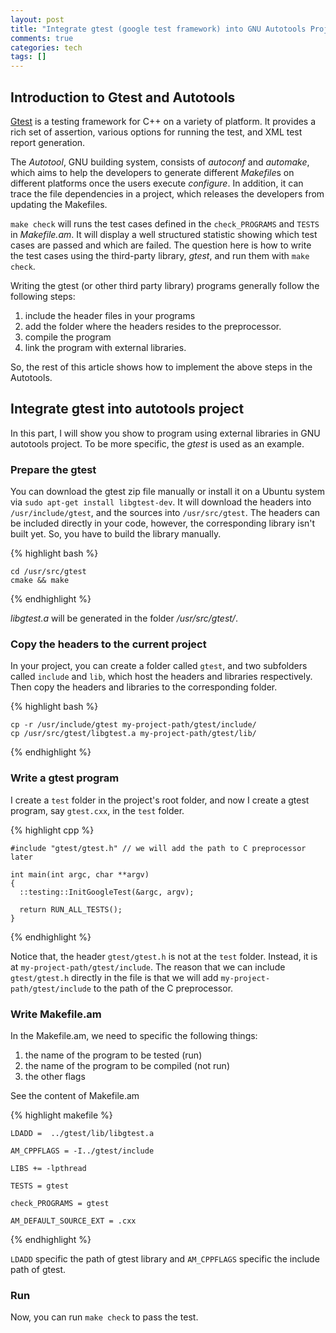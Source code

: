 ```yaml
---
layout: post
title: "Integrate gtest (google test framework) into GNU Autotools Project"
comments: true
categories: tech
tags: []
---
```


## Introduction to Gtest and Autotools

[Gtest](https://code.google.com/p/googletest/) is a testing framework for
C++ on a variety of platform. It provides a rich set of assertion, various
options for running the test, and XML test report generation.

The *Autotool*, GNU building system, consists of *autoconf* and *automake*,
which aims to help the developers to generate different *Makefile*s on 
different platforms once the users execute *configure*. In addition, it can 
trace the file dependencies in a project, which releases the developers 
from updating the Makefiles.

`make check` will runs the test cases defined in the `check_PROGRAMS` and 
`TESTS` in *Makefile.am*. It will display a well structured statistic 
showing which test cases are passed and which are failed. The question here
is how to write the test cases using the third-party library, *gtest*, and 
run them with `make check`.

Writing the gtest (or other third party library) programs generally follow 
the following steps:

1. include the header files in your programs
2. add the folder where the headers resides to the preprocessor.
3. compile the program
4. link the program with external libraries.

So, the rest of this article shows how to implement the above steps in the 
Autotools.

## Integrate gtest into autotools project

In this part, I will show you show to program using external libraries in 
GNU autotools project. To be more specific, the *gtest* is used as an 
example.

### Prepare the gtest

You can download the gtest zip file manually or install it on a Ubuntu 
system via `sudo apt-get install libgtest-dev`. It will download the 
headers into `/usr/include/gtest`, and the sources into `/usr/src/gtest`. 
The headers can be included directly in your code, however, the 
corresponding library isn't built yet. So, you have to build the library 
manually.

{% highlight bash %}

    cd /usr/src/gtest
    cmake && make
{% endhighlight %}

*libgtest.a* will be generated in the folder */usr/src/gtest/*.

### Copy the headers to the current project

In your project, you can create a folder called `gtest`, and two subfolders
called `include` and `lib`, which host the headers and libraries 
respectively. Then copy the headers and libraries to the corresponding 
folder.

{% highlight bash %}

    cp -r /usr/include/gtest my-project-path/gtest/include/
    cp /usr/src/gtest/libgtest.a my-project-path/gtest/lib/
{% endhighlight %}


### Write a gtest program 

I create a `test` folder in the project's root folder, and now I create a 
gtest program, say `gtest.cxx`, in the `test` folder.

{% highlight cpp %}

    #include "gtest/gtest.h" // we will add the path to C preprocessor later

    int main(int argc, char **argv)
    {
      ::testing::InitGoogleTest(&argc, argv);

      return RUN_ALL_TESTS();
    }

{% endhighlight %}

Notice that, the header `gtest/gtest.h` is not at the `test` folder. 
Instead, it is at `my-project-path/gtest/include`. The reason that we can 
include `gtest/gtest.h` directly in the file is that we will add 
`my-project-path/gtest/include` to the path of the C preprocessor.

### Write Makefile.am

In the Makefile.am, we need to specific the following things:
1. the name of the program to be tested (run)
2. the name of the program to be compiled (not run)
3. the other flags

See the content of Makefile.am

{% highlight makefile %}

    LDADD =  ../gtest/lib/libgtest.a

    AM_CPPFLAGS = -I../gtest/include

    LIBS += -lpthread

    TESTS = gtest

    check_PROGRAMS = gtest

    AM_DEFAULT_SOURCE_EXT = .cxx

{% endhighlight %}

`LDADD` specific the path of gtest library and `AM_CPPFLAGS` specific the 
include path of gtest.

### Run
Now, you can run `make check` to pass the test.
